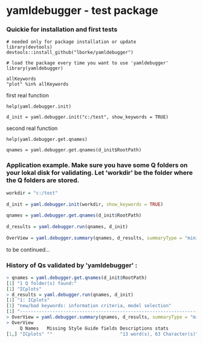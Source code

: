 # yamldebugger - test package

### Quickie for installation and first tests

	# needed only for package installation or update
	library(devtools)
	devtools::install_github("lborke/yamldebugger")
	
	# load the package every time you want to use 'yamldebugger'
	library(yamldebugger)
	
	allKeywords
	"plot" %in% allKeywords
	
	
first real function

	help(yaml.debugger.init)
	
	d_init = yaml.debugger.init("c:/test", show_keywords = TRUE)

second real function	

	help(yaml.debugger.get.qnames)
	
	qnames = yaml.debugger.get.qnames(d_init$RootPath)
	

### Application example. Make sure you have some Q folders on your lokal disk for validating. Let 'workdir' be the folder where the Q folders are stored.

```r
workdir = "c:/test"
	
d_init = yaml.debugger.init(workdir, show_keywords = TRUE)
	
qnames = yaml.debugger.get.qnames(d_init$RootPath)
	
d_results = yaml.debugger.run(qnames, d_init)
	
OverView = yaml.debugger.summary(qnames, d_results, summaryType = "mini")
```

to be continued...


### History of Qs validated by 'yamldebugger' :

```r
> qnames = yaml.debugger.get.qnames(d_init$RootPath)
[1] "1 Q folder(s) found:"
[1] "ICplots"
> d_results = yaml.debugger.run(qnames, d_init)
[1] "1: ICplots"
[1] "new/bad keywords: information criteria, model selection"
[1] "--------------------------------------------------------------------"
> OverView = yaml.debugger.summary(qnames, d_results, summaryType = "mini")
> OverView
     Q Names   Missing Style Guide fields Descriptions stats            Keywords stats            
[1,] "ICplots" ""                         "13 word(s), 63 Character(s)" "5: 3 (standard), 2 (new)"
```